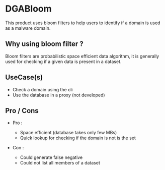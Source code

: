 # DGABloom

This product uses bloom filters to help users to identify if a domain is used as
a malware domain.

## Why using bloom filter ?

Bloom filters are probabilistic space efficient data algorithm, it is
generally used for checking if a given data is present in a dataset.

## UseCase(s)

  * Check a domain using the cli
  * Use the database in a proxy (not developed)

## Pro / Cons

  * Pro :
    * Space efficient (database takes only few MBs)
    * Quick lookup for checking if the domain is not is the set

  * Con :
    * Could generate false negative
    * Could not list all members of a dataset
